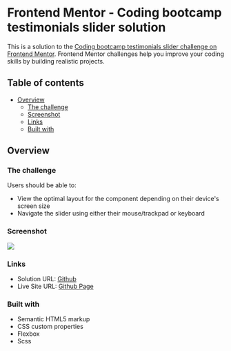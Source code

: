 # Frontend Mentor - Coding bootcamp testimonials slider solution

This is a solution to the [Coding bootcamp testimonials slider challenge on Frontend Mentor](https://www.frontendmentor.io/challenges/coding-bootcamp-testimonials-slider-4FNyLA8JL). Frontend Mentor challenges help you improve your coding skills by building realistic projects. 

## Table of contents

- [Overview](#overview)
  - [The challenge](#the-challenge)
  - [Screenshot](#screenshot)
  - [Links](#links)
  - [Built with](#built-with)


## Overview

### The challenge

Users should be able to:

- View the optimal layout for the component depending on their device's screen size
- Navigate the slider using either their mouse/trackpad or keyboard

### Screenshot

![](https://i.imgur.com/6SnpkH7.png)

### Links

- Solution URL: [Github](https://github.com/joyun25/coding-bootcamp-testimonials-slider-master)
- Live Site URL: [Github Page](https://joyun25.github.io/coding-bootcamp-testimonials-slider-master/)

### Built with

- Semantic HTML5 markup
- CSS custom properties
- Flexbox
- Scss